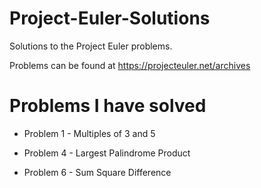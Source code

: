 # Project-Euler-Solutions
Solutions to the Project Euler problems.

Problems can be found at https://projecteuler.net/archives

# Problems I have solved

* Problem 1 - Multiples of 3 and 5

* Problem 4 - Largest Palindrome Product

* Problem 6 - Sum Square Difference



